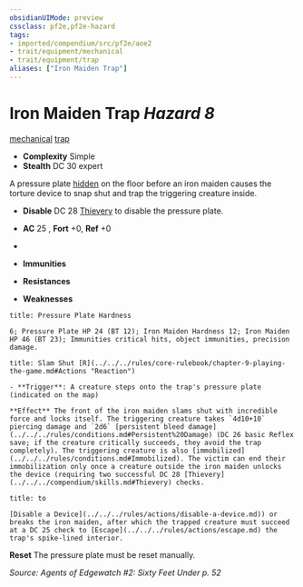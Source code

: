 ```yaml
---
obsidianUIMode: preview
cssclass: pf2e,pf2e-hazard
tags:
- imported/compendium/src/pf2e/aoe2
- trait/equipment/mechanical
- trait/equipment/trap
aliases: ["Iron Maiden Trap"]
---
```

# Iron Maiden Trap *Hazard 8*  
[mechanical](mechanical.md)  [trap](trap.md)  

- **Complexity** Simple
- **Stealth** DC 30 expert  

A pressure plate [hidden](conditions.md#Hidden) on the floor before an iron maiden causes the torture device to snap shut and trap the triggering creature inside.

- **Disable** DC 28 [Thievery](../../skills.md#Thievery) to disable the pressure plate.  

- **AC** 25 , **Fort** +0, **Ref** +0
- 
- **Immunities** 
- **Resistances** 
- **Weaknesses** 
     
```ad-embed-ability
title: Pressure Plate Hardness

6; Pressure Plate HP 24 (BT 12); Iron Maiden Hardness 12; Iron Maiden HP 46 (BT 23); Immunities critical hits, object immunities, precision damage.
```
```ad-embed-ability
title: Slam Shut [R](../../../rules/core-rulebook/chapter-9-playing-the-game.md#Actions "Reaction")

- **Trigger**: A creature steps onto the trap's pressure plate (indicated on the map)

**Effect** The front of the iron maiden slams shut with incredible force and locks itself. The triggering creature takes `4d10+10` piercing damage and `2d6` [persistent bleed damage](../../../rules/conditions.md#Persistent%20Damage) (DC 26 basic Reflex save; if the creature critically succeeds, they avoid the trap completely). The triggering creature is also [immobilized](../../../rules/conditions.md#Immobilized). The victim can end their immobilization only once a creature outside the iron maiden unlocks the device (requiring two successful DC 28 [Thievery](../../../compendium/skills.md#Thievery) checks.
```
```ad-embed-ability
title: to

[Disable a Device](../../../rules/actions/disable-a-device.md)) or breaks the iron maiden, after which the trapped creature must succeed at a DC 25 check to [Escape](../../../rules/actions/escape.md) the trap's spike-lined interior.
```

**Reset** The pressure plate must be reset manually.  

*Source: Agents of Edgewatch #2: Sixty Feet Under p. 52*
